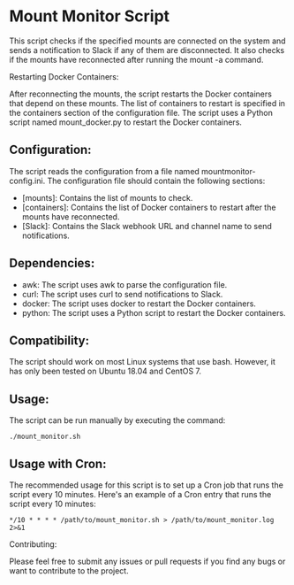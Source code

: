 # Mount Monitor Script

This script checks if the specified mounts are connected on the system and sends a notification to Slack if any of them are disconnected. It also checks if the mounts have reconnected after running the mount -a command.

Restarting Docker Containers:

After reconnecting the mounts, the script restarts the Docker containers that depend on these mounts. The list of containers to restart is specified in the containers section of the configuration file. The script uses a Python script named mount_docker.py to restart the Docker containers.

## Configuration:

The script reads the configuration from a file named mountmonitor-config.ini. The configuration file should contain the following sections:

- [mounts]: Contains the list of mounts to check.
- [containers]: Contains the list of Docker containers to restart after the mounts have reconnected.
- [Slack]: Contains the Slack webhook URL and channel name to send notifications.

## Dependencies:

- awk: The script uses awk to parse the configuration file.
- curl: The script uses curl to send notifications to Slack.
- docker: The script uses docker to restart the Docker containers.
- python: The script uses a Python script to restart the Docker containers.

## Compatibility:

The script should work on most Linux systems that use bash. However, it has only been tested on Ubuntu 18.04 and CentOS 7.

## Usage:
The script can be run manually by executing the command: 
```
./mount_monitor.sh
```

## Usage with Cron:

The recommended usage for this script is to set up a Cron job that runs the script every 10 minutes. Here's an example of a Cron entry that runs the script every 10 minutes:

```
*/10 * * * * /path/to/mount_monitor.sh > /path/to/mount_monitor.log 2>&1
```

Contributing:

Please feel free to submit any issues or pull requests if you find any bugs or want to contribute to the project.
